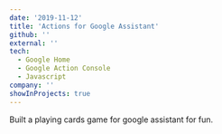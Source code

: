 ```yaml
---
date: '2019-11-12'
title: 'Actions for Google Assistant'
github: ''
external: ''
tech:
  - Google Home
  - Google Action Console
  - Javascript
company: ''
showInProjects: true
---
```


Built a playing cards game for google assistant for fun.
